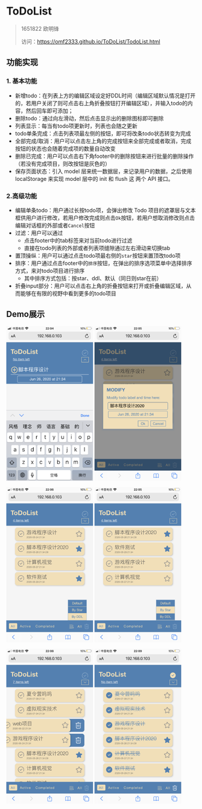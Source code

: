 # ToDoList

> 1651822 欧明锋
>
> 访问：https://omf2333.github.io/ToDoList/TodoList.html

## 功能实现

### 1. 基本功能

+ 新增todo：在列表上方的编辑区域设定好DDL时间（编辑区域默认情况是打开的，若用户关闭了则可点击右上角折叠按钮打开编辑区域），并输入todo的内容，然后回车即可添加；
+ 删除todo：通过向左滑动，然后点击显示出的删除图标即可删除
+ 列表显示：每当有todo项更新时，列表也会随之更新
+ todo单条完成：点击列表项最左侧的按钮，即可将改条todo状态转变为完成
+ 全部完成/取消：用户可以点击左上角的完成按钮来全部完成或者取消，完成按钮的状态也会随着完成项的数量自动改变
+ 删除已完成：用户可以点击右下角footer中的删除按钮来进行批量的删除操作（若没有完成项目，则改按钮是灰色的）
+ 保存页面状态：引入 model 层来统一数据层，来记录用户的数据，之后使用 localStorage 来实现 model 层中的 init 和 flush 这 两个 API 接口。

### 2.高级功能

+ 编辑单条todo：用户通过长按todo项，会弹出修改 Todo 项目的遮罩层与文本框供用户进行修改，若用户修改完成则点击`Ok`按钮，若用户想取消修改则点击编辑对话框的外部或者`Cancel`按钮
+ 过滤：用户可以通过
  + 点击footer中的tab标签来对当前todo进行过滤
  + 直接在todo列表的外部或者列表项缝隙通过左右滑动来切换tab
+ 置顶操纵：用户可以通过点击todo项最右侧的`star`按钮来置顶改todo项
+ 排序：用户通过点击footer中的`排序`按钮，在弹出的排序选项菜单中选择排序方式，来对todo项目进行排序
  + 其中排序方式包括：按star、ddl、默认（同日则star在前）
+ 折叠input部分：用户可以点击右上角的折叠按钮来打开或折叠编辑区域，从而能够在有限的视野中看到更多的todo项目



## Demo展示

<img src="assets/newTodo.png"  style="zoom:40%;" />  <img src="assets/edit.png" style="zoom:40%;" />

<img src="assets/rankDDL.png" style="zoom:40%;" />  <img src="assets/rankStar.png" style="zoom:40%;" />

<img src="assets/delete.png" style="zoom:40%;" />  <img src="assets/completed.png" style="zoom:40%;" />

